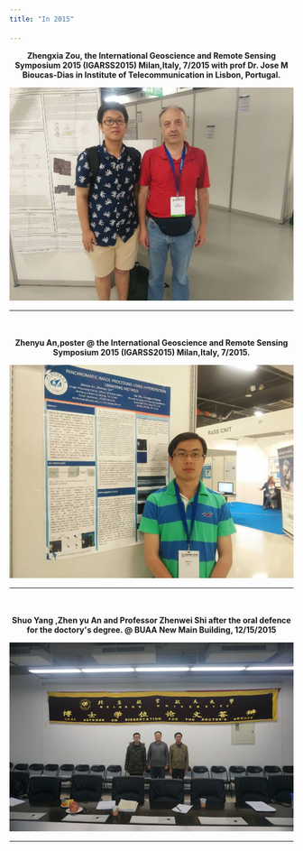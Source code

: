 ```yaml
---
title: "In 2015"

---
```


<center><strong>Zhengxia Zou, the International Geoscience and Remote Sensing Symposium 2015 (IGARSS2015) Milan,Italy, 7/2015 with prof Dr. Jose M Bioucas-Dias in Institute of Telecommunication in Lisbon, Portugal.</strong></center>
<p style="line-height: 50%;"></p>
<center><img src="/static/img/album/2015_07.jpg" width="640px"></center>
<p style="line-height: 50%;"></p>
<hr>
<br>
<br>

<center><strong>Zhenyu An,poster @ the International Geoscience and Remote Sensing Symposium 2015 (IGARSS2015) Milan,Italy, 7/2015.</strong></center>
<p style="line-height: 50%;"></p>
<center><img src="/static/img/album/2015_07_0.jpg" width="640px"></center>
<p style="line-height: 50%;"></p>
<hr>
<br>
<br>

<center><strong>Shuo Yang ,Zhen yu An and Professor Zhenwei Shi after the oral defence for the doctory's degree. @ BUAA New Main Building, 12/15/2015</strong></center>
<p style="line-height: 50%;"></p>
<center><img src="/static/img/album/2015_12.jpg" width="640px"></center>
<p style="line-height: 50%;"></p>
<hr>